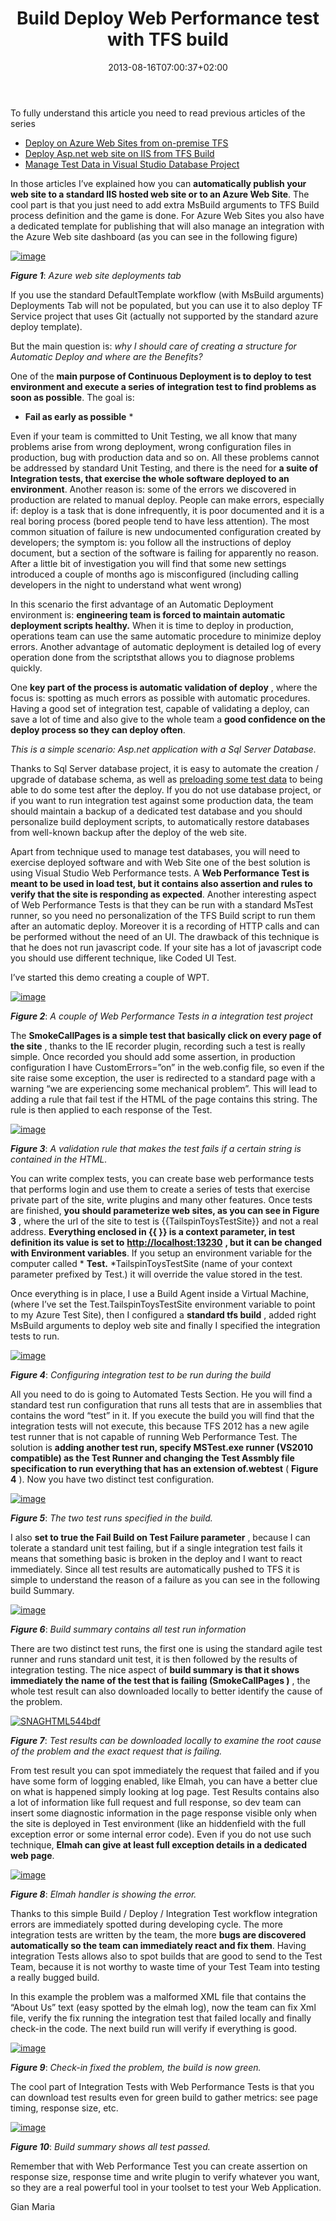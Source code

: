 ﻿---
title: "Build Deploy Web Performance test with TFS build"
description: ""
date: 2013-08-16T07:00:37+02:00
draft: false
tags: [Continuous Deployment]
categories: [Team Foundation Server]
---
To fully understand this article you need to read previous articles of the series

- [Deploy on Azure Web Sites from on-premise TFS](http://www.codewrecks.com/blog/index.php/2013/07/05/deploying-on-azure-web-sites-from-on-premise-tfs/)
- [Deploy Asp.net web site on IIS from TFS Build](http://www.codewrecks.com/blog/index.php/2013/08/01/deploy-asp-net-web-site-on-iis-from-tfs-build/)
- [Manage Test Data in Visual Studio Database Project](http://www.codewrecks.com/blog/index.php/2013/08/05/manage-test-data-in-visual-studio-database-project/)

In those articles I’ve explained how you can  **automatically publish your web site to a standard IIS hosted web site or to an Azure Web Site**. The cool part is that you just need to add extra MsBuild arguments to TFS Build process definition and the game is done. For Azure Web Sites you also have a dedicated template for publishing that will also manage an integration with the Azure Web site dashboard (as you can see in the following figure)

[![image](http://www.codewrecks.com/blog/wp-content/uploads/2013/08/image_thumb11.png "image")](http://www.codewrecks.com/blog/wp-content/uploads/2013/08/image11.png)

 ***Figure 1***: *Azure web site deployments tab*

If you use the standard DefaultTemplate workflow (with MsBuild arguments) Deployments Tab will not be populated, but you can use it to also deploy TF Service project that uses Git (actually not supported by the standard azure deploy template).

But the main question is: *why I should care of creating a structure for Automatic Deploy and where are the Benefits?*

One of the  **main purpose of Continuous Deployment is to deploy to test environment and execute a series of integration test to find problems as soon as possible**. The goal is:

* **Fail as early as possible** *

Even if your team is committed to Unit Testing, we all know that many problems arise from wrong deployment, wrong configuration files in production, bug with production data and so on. All these problems cannot be addressed by standard Unit Testing, and there is the need for  **a suite of Integration tests, that exercise the whole software deployed to an environment**. Another reason is: some of the errors we discovered in production are related to manual deploy. People can make errors, especially if: deploy is a task that is done infrequently, it is poor documented and it is a real boring process (bored people tend to have less attention). The most common situation of failure is new undocumented configuration created by developers; the symptom is: you follow all the instructions of deploy document, but a section of the software is failing for apparently no reason. After a little bit of investigation you will find that some new settings introduced a couple of months ago is misconfigured (including calling developers in the night to understand what went wrong)

In this scenario the first advantage of an Automatic Deployment environment is:  **engineering team is forced to maintain automatic deployment scripts healthy.** When it is time to deploy in production, operations team can use the same automatic procedure to minimize deploy errors. Another advantage of automatic deployment is detailed log of every operation done from the scriptsthat allows you to diagnose problems quickly.

One  **key part of the process is automatic validation of deploy** , where the focus is: spotting as much errors as possible with automatic procedures. Having a good set of integration test, capable of validating a deploy, can save a lot of time and also give to the whole team a **good confidence on the deploy process so they can deploy often**.

*This is a simple scenario: Asp.net application with a Sql Server Database.*

Thanks to Sql Server database project, it is easy to automate the creation / upgrade of database schema, as well as [preloading some test data](http://www.codewrecks.com/blog/index.php/2013/08/05/manage-test-data-in-visual-studio-database-project/) to being able to do some test after the deploy. If you do not use database project, or if you want to run integration test against some production data, the team should maintain a backup of a dedicated test database and you should personalize build deployment scripts, to automatically restore databases from well-known backup after the deploy of the web site.

Apart from technique used to manage test databases, you will need to exercise deployed software and with Web Site one of the best solution is using Visual Studio Web Performance tests. A  **Web Performance Test is meant to be used in load test, but it contains also assertion and rules to verify that the site is responding as expected**. Another interesting aspect of Web Performance Tests is that they can be run with a standard MsTest runner, so you need no personalization of the TFS Build script to run them after an automatic deploy. Moreover it is a recording of HTTP calls and can be performed without the need of an UI. The drawback of this technique is that he does not run javascript code. If your site has a lot of javascript code you should use different technique, like Coded UI Test.

I’ve started this demo creating a couple of WPT.

[![image](http://www.codewrecks.com/blog/wp-content/uploads/2013/08/image_thumb12.png "image")](http://www.codewrecks.com/blog/wp-content/uploads/2013/08/image12.png)

 ***Figure 2***: *A couple of Web Performance Tests in a integration test project*

The  **SmokeCallPages is a simple test that basically click on every page of the site** , thanks to the IE recorder plugin, recording such a test is really simple. Once recorded you should add some assertion, in production configuration I have CustomErrors=”on” in the web.config file, so even if the site raise some exception, the user is redirected to a standard page with a warning “we are experiencing some mechanical problem”. This will lead to adding a rule that fail test if the HTML of the page contains this string. The rule is then applied to each response of the Test.

[![image](http://www.codewrecks.com/blog/wp-content/uploads/2013/08/image_thumb13.png "image")](http://www.codewrecks.com/blog/wp-content/uploads/2013/08/image13.png)

 ***Figure 3***: *A validation rule that makes the test fails if a certain string is contained in the HTML.*

You can write complex tests, you can create base web performance tests that performs login and use them to create a series of tests that exercise private part of the site, write plugins and many other features. Once tests are finished,  **you should parameterize web sites, as you can see in Figure 3** , where the url of the site to test is {{TailspinToysTestSite}} and not a real address.  **Everything enclosed in {{ }} is a context parameter, in test definition its value is set to** [**http://localhost:13230**](http://localhost:13230) **, but it can be changed with Environment variables**. If you setup an environment variable for the computer called * **Test.** *TailspinToysTestSite (name of your context parameter prefixed by Test.) it will override the value stored in the test.

Once everything is in place, I use a Build Agent inside a Virtual Machine, (where I’ve set the Test.TailspinToysTestSite environment variable to point to my Azure Test Site), then I configured a  **standard tfs build** , added right MsBuild arguments to deploy web site and finally I specified the integration tests to run.

[![image](http://www.codewrecks.com/blog/wp-content/uploads/2013/08/image_thumb14.png "image")](http://www.codewrecks.com/blog/wp-content/uploads/2013/08/image14.png)

 ***Figure 4***: *Configuring integration test to be run during the build*

All you need to do is going to Automated Tests Section. He you will find a standard test run configuration that runs all tests that are in assemblies that contains the word “test” in it. If you execute the build you will find that the integration tests will not execute, this because TFS 2012 has a new agile test runner that is not capable of running Web Performance Test. The solution is  **adding another test run, specify MSTest.exe runner (VS2010 compatible) as the Test Runner and changing the Test Assmbly file specification to run everything that has an extension of.webtest** ( **Figure 4** ). Now you have two distinct test configuration.

[![image](http://www.codewrecks.com/blog/wp-content/uploads/2013/08/image_thumb15.png "image")](http://www.codewrecks.com/blog/wp-content/uploads/2013/08/image15.png)

 ***Figure 5***: *The two test runs specified in the build.*

I also **set to true the Fail Build on Test Failure parameter** , because I can tolerate a standard unit test failing, but if a single integration test fails it means that something basic is broken in the deploy and I want to react immediately. Since all test results are automatically pushed to TFS it is simple to understand the reason of a failure as you can see in the following build Summary.

[![image](http://www.codewrecks.com/blog/wp-content/uploads/2013/08/image_thumb7.png "image")](http://www.codewrecks.com/blog/wp-content/uploads/2013/08/image7.png)

 ***Figure 6***: *Build summary contains all test run information*

There are two distinct test runs, the first one is using the standard agile test runner and runs standard unit test, it is then followed by the results of integration testing. The nice aspect of **build summary is that it shows immediately the name of the test that is failing (SmokeCallPages )** , the whole test result can also downloaded locally to better identify the cause of the problem.

[![SNAGHTML544bdf](http://www.codewrecks.com/blog/wp-content/uploads/2013/08/SNAGHTML544bdf_thumb.png "SNAGHTML544bdf")](http://www.codewrecks.com/blog/wp-content/uploads/2013/08/SNAGHTML544bdf.png)

 ***Figure 7***: *Test results can be downloaded locally to examine the root cause of the problem and the exact request that is failing.*

From test result you can spot immediately the request that failed and if you have some form of logging enabled, like Elmah, you can have a better clue on what is happened simply looking at log page. Test Results contains also a lot of information like full request and full response, so dev team can insert some diagnostic information in the page response visible only when the site is deployed in Test environment (like an hiddenfield with the full exception error or some internal error code). Even if you do not use such technique,  **Elmah can give at least full exception details in a dedicated web page**.

[![image](http://www.codewrecks.com/blog/wp-content/uploads/2013/08/image_thumb8.png "image")](http://www.codewrecks.com/blog/wp-content/uploads/2013/08/image8.png)

 ***Figure 8***: *Elmah handler is showing the error.*

Thanks to this simple Build / Deploy / Integration Test workflow integration errors are immediately spotted during developing cycle. The more integration tests are written by the team, the more  **bugs are discovered automatically so the team can immediately react and fix them**. Having integration Tests allows also to spot builds that are good to send to the Test Team, because it is not worthy to waste time of your Test Team into testing a really bugged build.

In this example the problem was a malformed XML file that contains the “About Us” text (easy spotted by the elmah log), now the team can fix Xml file, verify the fix running the integration test that failed locally and finally check-in the code. The next build run will verify if everything is good.

[![image](http://www.codewrecks.com/blog/wp-content/uploads/2013/08/image_thumb9.png "image")](http://www.codewrecks.com/blog/wp-content/uploads/2013/08/image9.png)

 ***Figure 9***: *Check-in fixed the problem, the build is now green.*

The cool part of Integration Tests with Web Performance Tests is that you can download test results even for green build to gather metrics: see page timing, response size, etc.

[![image](http://www.codewrecks.com/blog/wp-content/uploads/2013/08/image_thumb10.png "image")](http://www.codewrecks.com/blog/wp-content/uploads/2013/08/image10.png)

 ***Figure 10***: *Build summary shows all test passed.*

Remember that with Web Performance Test you can create assertion on response size, response time and write plugin to verify whatever you want, so they are a real powerful tool in your toolset to test your Web Application.

Gian Maria
